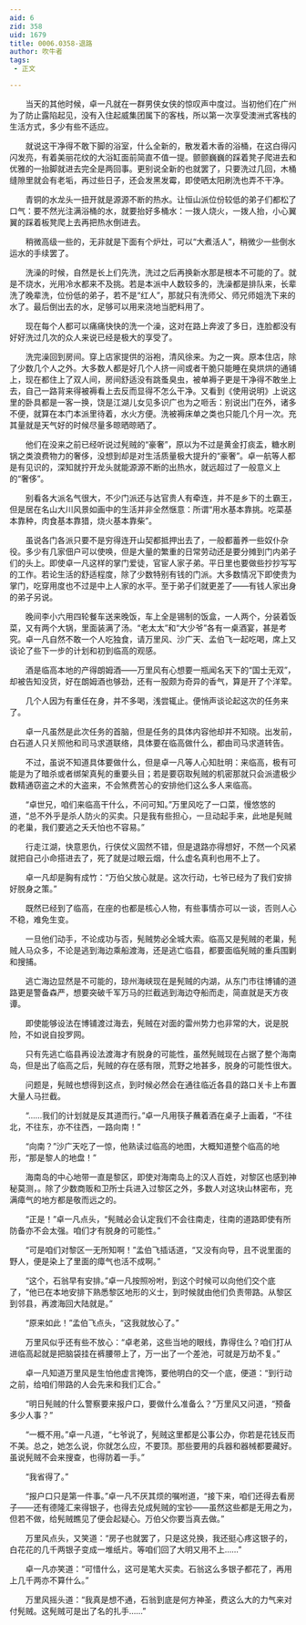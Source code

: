 ```yaml
---
aid: 6
zid: 358
uid: 1679
title: 0006.0358-退路
author: 吹牛者
tags: 
 - 正文

---
```




　　当天的其他时候，卓一凡就在一群男侠女侠的惊叹声中度过。当初他们在广州为了防止露陷起见，没有入住起威集团属下的客栈，所以第一次享受澳洲式客栈的生活方式，多少有些不适应。

　　就说这干净得不敢下脚的浴室，什么全新的，散发着木香的浴桶，在这白得闪闪发亮，有着美丽花纹的大浴缸面前简直不值一提。颤颤巍巍的踩着凳子爬进去和优雅的一抬脚就进去完全是两回事。更别说全新的也就罢了，只要洗过几回，木桶缝隙里就会有老垢，再过些日子，还会发黑发霉，即使晒太阳刷洗也弄不干净。

　　青铜的水龙头一扭开就是源源不断的热水。让恒山派位份较低的弟子们都松了口气：要不然光注满浴桶的水，就要抬好多桶水：一拨人烧火，一拨人抬，小心翼翼的踩着板凳爬上去再把热水倒进去。

　　稍微高级一些的，无非就是下面有个炉灶，可以“大煮活人”，稍微少一些倒水运水的手续罢了。

　　洗澡的时候，自然是长上们先洗，洗过之后再换新水那是根本不可能的了。就是不烧水，光用冷水都来不及挑。若是本派中人数较多的，洗澡都是排队来，长辈洗了晚辈洗，位份低的弟子，若不是“红人”，那就只有洗师父、师兄师姐洗下来的水了。最后倒出去的水，足够可以用来浇地当肥料用了。

　　现在每个人都可以痛痛快快的洗一个澡，这对在路上奔波了多日，连脸都没有好好洗过几次的众人来说已经是极大的享受了。

　　洗完澡回到房间。穿上店家提供的浴袍，清风徐来。为之一爽。原本住店，除了少数几个人之外。大多数人都是好几个人挤一间或者干脆只能睡在臭烘烘的通铺上，现在都住上了双人间，房间舒适没有跳蚤臭虫，被单褥子更是干净得不敢坐上去，自己一路背来得被褥看上去反而显得不怎么干净。又看到《使用说明》上说这里的卧具都是一客一换，饶是江湖儿女见多识广也为之咂舌：别说出门在外，诸多不便，就算在本门本派里待着，水火方便。洗被褥床单之类也只能几个月一次。充其量就是天气好的时候尽量多晾晒晾晒了。

　　他们在没来之前已经听说过髡贼的“豪奢”，原以为不过是黄金打痰盂，糖水刷锅之类浪费物力的奢侈，没想到却是对生活质量极大提升的“豪奢”。卓一航等人都是有见识的，深知就拧开龙头就能源源不断的出热水，就远超过了一般意义上的“奢侈”。

　　别看各大派名气很大，不少门派还与达官贵人有牵连，并不是乡下的土霸王，但是居在名山大川风景如画中的生活并非全然惬意：所谓“用水基本靠挑。吃菜基本靠种，肉食基本靠猎，烧火基本靠柴”。

　　虽说各门各派只要不是穷得连开山契都抵押出去了，一般都蓄养一些奴仆杂役。多少有几家佃户可以使唤，但是大量的繁重的日常劳动还是要分摊到门内弟子们的头上。即使卓一凡这样的掌门爱徒，官宦人家子弟。平日里也要做些抄抄写写的工作。若论生活的舒适程度，除了少数特别有钱的门派。大多数情况下即使贵为掌门，吃穿用度也不过是中上人家的水平。至于弟子们就更差了——有钱人家出身的弟子另说。

　　晚间李小六用四轮餐车送来晚饭，车上全是锡制的饭盒，一人两个，分装着饭菜，又有两个大锅，里面装满了汤。“老太太”和“大少爷”各有一桌酒宴，甚是考究。卓一凡自然不敢一个人吃独食，请万里风、沙广天、孟伯飞一起吃喝，席上又谈论了些下一步的计划和初到临高的观感。

　　酒是临高本地的产得朗姆酒——万里风有心想要一瓶闻名天下的“国士无双”，却被告知没货，好在朗姆酒也够劲，还有一股颇为奇异的香气，算是开了个洋荤。

　　几个人因为有重任在身，并不多喝，浅尝辄止。便悄声谈论起这次的任务来了。

　　卓一凡虽然是此次任务的首脑，但是任务的具体内容他却并不知晓。出发前，白石道人只关照他和司马求道联络，具体要在临高做什么，都由司马求道转告。

　　不过，虽说不知道具体要做什么，但是卓一凡等人心知肚明：来临高，极有可能是为了暗杀或者绑架真髡的重要头目；若是要窃取髡贼的机密那就只会派遣极少数精通窃盗之术的大盗来，不会煞费苦心的安排他们这么多人来临高。

　　“卓世兄，咱们来临高干什么，不问可知。”万里风吃了一口菜，慢悠悠的道，“总不外乎是杀人防火的买卖。只是我有些担心，一旦动起手来，此地是髡贼的老巢，我们要逃之夭夭怕也不容易。”

　　行走江湖，快意恩仇，行侠仗义固然不错，但是退路亦得想好，不然一个风紧就把自己小命搭进去了，死了就是过眼云烟，什么虚名真利也用不上了。

　　卓一凡却是胸有成竹：“万伯父放心就是。这次行动，七爷已经为了我们安排好脱身之策。”

　　既然已经到了临高，在座的也都是核心人物，有些事情亦可以一谈，否则人心不稳，难免生变。

　　一旦他们动手，不论成功与否，髡贼势必全城大索。临高又是髡贼的老巢，髡贼人马众多，不论是逃到海边乘船渡海，还是逃亡临县，都要面临髡贼的重兵围剿和搜捕。

　　逃亡海边显然是不可能的，琼州海峡现在是髡贼的内湖，从东门市往博铺的道路更是警备森严，想要突破千军万马的拦截逃到海边夺船而走，简直就是天方夜谭。

　　即使能够设法在博铺渡过海去，髡贼在对面的雷州势力也非常的大，说是脱险，不如说自投罗网。

　　只有先逃亡临县再设法渡海才有脱身的可能性，虽然髡贼现在占据了整个海南岛，但是出了临高之后，髡贼的存在感有限，荒野之地甚多，脱身的可能性很大。

　　问题是，髡贼也想得到这点，到时候必然会在通往临近各县的路口关卡上布置大量人马拦截。

　　“……我们的计划就是反其道而行。”卓一凡用筷子蘸着酒在桌子上画着，“不往北，不往东，亦不往西，一路向南！”

　　“向南？”沙广天吃了一惊，他熟读过临高的地图，大概知道整个临高的地形，“那是黎人的地盘！”

　　海南岛的中心地带一直是黎区，即使对海南岛上的汉人百姓，对黎区也感到神秘莫测，。除了少数商贩和卫所士兵进入过黎区之外，多数人对这块山林密布，充满瘴气的地方都是敬而远之的。

　　“正是！”卓一凡点头，“髡贼必会认定我们不会往南走，往南的道路即使有所防备亦不会太强。咱们才有脱身的可能性。”

　　“可是咱们对黎区一无所知啊！”孟伯飞插话道，“又没有向导，且不说里面的野人，便是染上了里面的瘴气也活不成啊。”

　　“这个，石翁早有安排。”卓一凡按照吩咐，到这个时候可以向他们交个底了，“他已在本地安排下熟悉黎区地形的义士，到时候就由他们负责带路。从黎区到邻县，再渡海回大陆就是。”

　　“原来如此！”孟伯飞点头，“这我就放心了。”

　　万里风似乎还有些不放心：“卓老弟，这些当地的眼线，靠得住么？咱们打从进临高起就是把脑袋挂在裤腰带上了，万一出了一个差池，可就是万劫不复。”

　　卓一凡知道万里风是生怕他虚言掩饰，要他明白的交一个底，便道：“到行动之前，给咱们带路的人会先来和我们汇合。”

　　“明日髡贼的什么警察要来报户口，要做什么准备么？”万里风又问道，“预备多少人事？”

　　“一概不用。”卓一凡道，“七爷说了，髡贼这里都是公事公办，你若是花钱反而不美。总之，她怎么说，你就怎么应，不要顶。那些要用的兵器和器械都要藏好。虽说髡贼不会来搜查，也得防着一手。”

　　“我省得了。”

　　“报户口只是第一件事。”卓一凡不厌其烦的嘱咐道，“接下来，咱们还得去看房子——还有德隆汇来得银子，也得去兑成髡贼的宝钞——虽然这些都是无用之为，但若不做，给髡贼瞧见了便会起疑心。万伯父你要当真去做。”

　　万里风点头，又笑道：“房子也就罢了，只是这兑换，我还挺心疼这银子的，白花花的几千两银子变成一堆纸片。等咱们回了大明又用不上……”

　　卓一凡亦笑道：“可惜什么，这可是笔大买卖。石翁这么多银子都花了，再用上几千两亦不算什么。”

　　万里风摇头道：“我真是想不通，石翁到底是何方神圣，费这么大的力气来对付髡贼。这髡贼可是出了名的扎手……”


